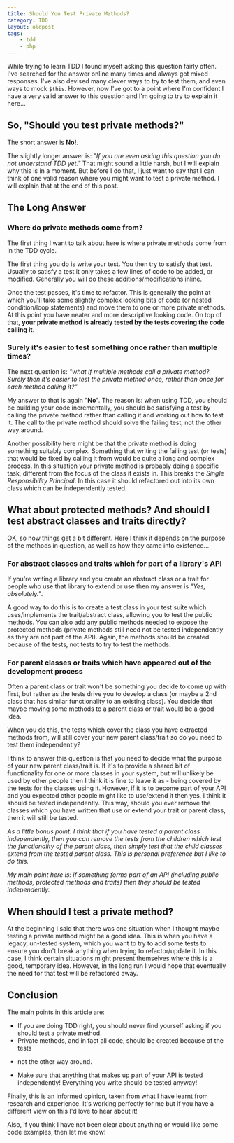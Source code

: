 ```yaml
---
title: Should You Test Private Methods?
category: TDD
layout: oldpost
tags:
    - tdd
    - php
---
```


While trying to learn TDD I found myself asking this question fairly often.
I've searched for the answer online many times and always got mixed responses.
I've also devised many clever ways to try to test them, and even ways to
mock `$this`. However, now I've got to a point where I'm confident I have a very
valid answer to this question and I'm going to try to explain it here...

## So, "Should you test private methods?"

The short answer is **No!**.

The slightly longer answer is: *"If you are even asking this question you do
not understand TDD yet."* That might sound a little harsh, but I will explain
why this is in a moment. But before I do that, I just want to say that I can
think of one valid reason where you might want to test a private method. I will
explain that at the end of this post.

## The Long Answer

### Where do private methods come from?

The first thing I want to talk about here is where private methods come from in
the TDD cycle.

The first thing you do is write your test. You then try to satisfy that test.
Usually to satisfy a test it only takes a few lines of code to be added, or
modified. Generally you will do these additions/modifications inline.

Once the test passes, it's time to refactor. This is generally the point at
which you'll take some slightly complex looking bits of code (or nested
condition/loop statements) and move them to one or more private methods. At
this point you have neater and more descriptive looking code. On top of that,
**your private method is already tested by the tests covering the code calling
it**.

### Surely it's easier to test something once rather than multiple times?

The next question is: *"what if multiple methods call a private method? Surely
then it's easier to test the private method once, rather than once for each
method calling it?"*

My answer to that is again "**No**". The reason is: when using TDD, you
should be building your code incrementally, you should be satisfying a test by
calling the private method rather than calling it and working out how to test
it. The call to the private method should solve the failing test, not the other
way around.

Another possibility here might be that the private method is doing something
suitably complex. Something that writing the failing test (or tests) that would
be fixed by calling it from would be quite a long and complex process. In this
situation your private method is probably doing a specific task, different from
the focus of the class it exists in. This breaks the *Single Responsibility
Principal*. In this case it should refactored out into its own class which can
be independently tested.

## What about protected methods? And should I test abstract classes and traits directly?

OK, so now things get a bit different. Here I think it depends on the purpose
of the methods in question, as well as how they came into existence...

### For abstract classes and traits which for part of a library's API

If you're writing a library and you create an abstract class or a trait for
people who use that library to extend or use then my answer is *"Yes,
absolutely."*.

A good way to do this is to create a test class in your test suite which
uses/implements the trait/abstract class, allowing you to test the public
methods. You can also add any public methods needed to expose the protected
methods (private methods still need not be tested independently as they are not
part of the API). Again, the methods should be created because of the tests,
not tests to try to test the methods.

### For parent classes or traits which have appeared out of the development process

Often a parent class or trait won't be something you decide to come up with
first, but rather as the tests drive you to develop a class (or maybe a 2nd
class that has similar functionality to an existing class). You decide that
maybe moving some methods to a parent class or trait would be a good idea.

When you do this, the tests which cover the class you have extracted methods
from, will still cover your new parent class/trait so do you need to test them
independently?

I think to answer this question is that you need to decide what the purpose of
your new parent class/trait is. If it's to provide a shared bit of
functionality for one or more classes in your system, but will unlikely be used
by other people then I think it is fine to leave it as - being covered by the
tests for the classes using it. However, if it is to become part of your API
and you expected other people might like to use/extend it then yes, I think it
should be tested independently. This way, should you ever remove the classes
which you have written that use or extend your trait or parent class, then it
will still be tested.

*As a little bonus point: I think that if you have tested a parent class
independently, then you can remove the tests from the children which test the
functionality of the parent class, then simply test that the child classes
extend from the tested parent class. This is personal preference but I like to
do this.*

*My main point here is: if something forms part of an API (including public
methods, protected methods and traits) then they should be tested
independently.*

## When should I test a private method?

At the beginning I said that there was one situation when I thought maybe
testing a private method might be a good idea. This is when you have a legacy,
un-tested system, which you want to try to add some tests to ensure you don't
break anything when trying to refactor/update it. In this case, I think certain
situations might present themselves where this is a good, temporary idea.
However, in the long run I would hope that eventually the need for that test
will be refactored away.

## Conclusion

The main points in this article are:
* If you are doing TDD right, you should never find yourself asking if you
should test a private method.
* Private methods, and in fact all code, should be created because of the tests
- not the other way around.
* Make sure that anything that makes up part of your API is tested
independently! Everything you write should be tested anyway!

Finally, this is an informed opinion, taken from what I have learnt from
research and experience. It's working perfectly for me but if you have a
different view on this I'd love to hear about it!

Also, if you think I have not been clear about anything or would like some code
examples, then let me know!

